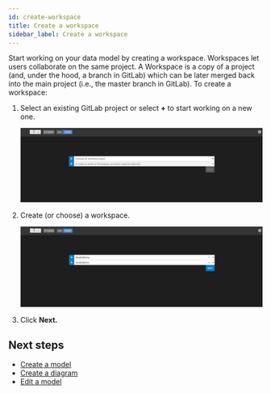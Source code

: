 ```yaml
---
id: create-workspace
title: Create a workspace
sidebar_label: Create a workspace
---
```


Start working on your data model by creating a workspace. Workspaces let users collaborate on the same project. A Workspace is a copy of a project (and, under the hood, a branch in GitLab) which can be later merged back into the main project (i.e., the master branch in GitLab). To create a workspace:

1. Select an existing GitLab project or select **+** to start working on a new one.  

    ![Create a workspace—select GitLab project](../assets/select-gitlab-project.jpg)

2. Create (or choose) a workspace.

    ![Create a workspace—click next](../assets/create-workspace-click-next.jpg)

3. Click **Next.**

## Next steps

- [Create a model](create-model.md)
- [Create a diagram](create-diagram.md)
- [Edit a model](edit-model.md)
